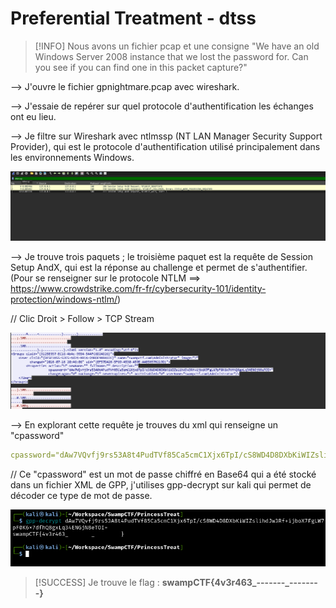 # Preferential Treatment - dtss

> [!INFO]
> Nous avons un fichier pcap et une consigne "We have an old Windows Server 2008 instance that we lost the password for. Can you see if you can find one in this packet capture?"

--> J'ouvre le fichier gpnightmare.pcap avec wireshark.

--> J'essaie de repérer sur quel protocole d'authentification les échanges ont eu lieu. 

--> Je filtre sur Wireshark avec ntlmssp (NT LAN Manager Security Support Provider), qui est le protocole d'authentification utilisé principalement dans les environnements Windows.

![Filter NTLMSSP](data/filter.png)

--> Je trouve trois paquets ; le troisième paquet est la requête de Session Setup AndX, qui est la réponse au challenge et permet de s'authentifier. (Pour se renseigner sur le protocole NTLM ==> https://www.crowdstrike.com/fr-fr/cybersecurity-101/identity-protection/windows-ntlm/)

// Clic Droit > Follow > TCP Stream

![XML Stream](data/stream.png)

--> En explorant cette requête je trouves du xml qui renseigne un "cpassword"

```yml
cpassword="dAw7VQvfj9rs53A8t4PudTVf85Ca5cmC1Xjx6TpI/cS8WD4D8DXbKiWIZslihdJw3Rf+ijboX7FgLW7pF0K6x7dfhQ8gxLq34ENGjN8eTOI="
```

// Ce "cpassword" est un mot de passe chiffré en Base64 qui a été stocké dans un fichier XML de GPP, j'utilises gpp-decrypt sur kali qui permet de décoder ce type de mot de passe.

![Flag](data/flag.png)

> [!SUCCESS]
> Je trouve le flag : **swampCTF{4v3r463_-------_--------}**
